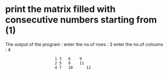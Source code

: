 # print the matrix filled with consecutive numbers starting from (1)


The output of the program :
              enter the no.of rows : 3
              enter the no.of coloums : 4
                         
                          1	3	6	 9	
                          2	5	8	 11	
                          4	7	10      12	
